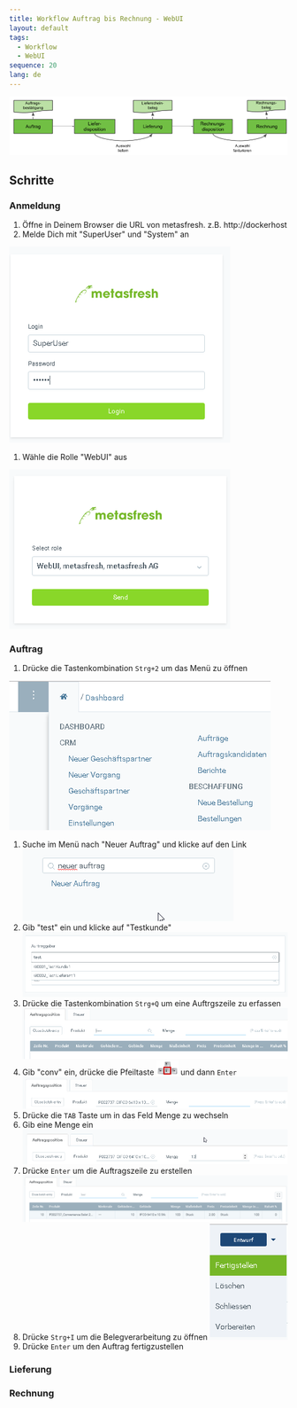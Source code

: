 ```yaml
---
title: Workflow Auftrag bis Rechnung - WebUI
layout: default
tags:
  - Workflow
  - WebUI
sequence: 20
lang: de
---
```


![IMG](../images/de_workflow_Auftrag_bis_Rechnung_simpel.png)


## Schritte

### Anmeldung

1. Öffne in Deinem Browser die URL von metasfresh. z.B. http://dockerhost
1. Melde Dich mit "SuperUser" und "System" an

 ![](assets/Workflow_Auftrag_Bis_Rechnung_WebUI-685e9.png)

1. Wähle die Rolle "WebUI" aus

 ![](assets/Workflow_Auftrag_Bis_Rechnung_WebUI-b7593.png)


### Auftrag

1. Drücke die Tastenkombination `Strg+2` um das Menü zu öffnen

 ![](assets/Workflow_Auftrag_Bis_Rechnung_WebUI-19ab1.png)

1. Suche im Menü nach "Neuer Auftrag" und klicke auf den Link
 ![](assets/Workflow_Auftrag_Bis_Rechnung_WebUI-d9abb.png)
1. Gib "test" ein und klicke auf "Testkunde"
 ![](assets/Workflow_Auftrag_Bis_Rechnung_WebUI-e8470.png)
1. Drücke die Tastenkombination `Strg+Q` um eine Auftrgszeile zu erfassen
 ![](assets/Workflow_Auftrag_Bis_Rechnung_WebUI-07bd4.png)
1. Gib "conv" ein, drücke die Pfeiltaste ![](assets/Workflow_Auftrag_Bis_Rechnung_WebUI-73797.png) und dann `Enter`
![](assets/Workflow_Auftrag_Bis_Rechnung_WebUI-30d23.png)
1. Drücke die `TAB` Taste um in das Feld Menge zu wechseln
1. Gib eine Menge ein
![](assets/Workflow_Auftrag_Bis_Rechnung_WebUI-85c68.png)
1. Drücke `Enter` um die Auftragszeile zu erstellen
![](assets/Workflow_Auftrag_Bis_Rechnung_WebUI-f0a73.png)
1. Drücke `Strg+I` um die Belegverarbeitung zu öffnen
![](assets/Workflow_Auftrag_Bis_Rechnung_WebUI-c1fd7.png)
1. Drücke `Enter` um den Auftrag fertigzustellen


### Lieferung

### Rechnung
